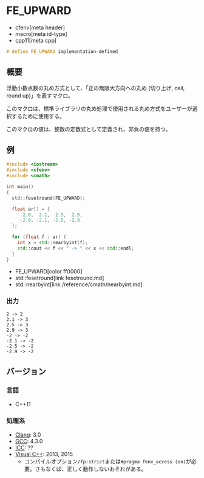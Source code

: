 # FE_UPWARD
* cfenv[meta header]
* macro[meta id-type]
* cpp11[meta cpp]

```cpp
# define FE_UPWARD implementation-defined
```

## 概要
浮動小数点数の丸め方式として、「正の無限大方向への丸め (切り上げ, ceil, round up)」を表すマクロ。

このマクロは、標準ライブラリの丸め処理で使用される丸め方式をユーザーが選択するために使用する。

このマクロの値は、整数の定数式として定義され、非負の値を持つ。


## 例
```cpp example
#include <iostream>
#include <cfenv>
#include <cmath>

int main()
{
  std::fesetround(FE_UPWARD);

  float ar[] = {
      2.0,  2.1,  2.5,  2.9,
     -2.0, -2.1, -2.5, -2.9
  };

  for (float f : ar) {
    int x = std::nearbyint(f);
    std::cout << f << " -> " << x << std::endl;
  }
}
```
* FE_UPWARD[color ff0000]
* std::fesetround[link fesetround.md]
* std::nearbyint[link /reference/cmath/nearbyint.md]

### 出力
```
2 -> 2
2.1 -> 3
2.5 -> 3
2.9 -> 3
-2 -> -2
-2.1 -> -2
-2.5 -> -2
-2.9 -> -2
```

## バージョン
### 言語
- C++11

### 処理系
- [Clang](/implementation.md#clang): 3.0
- [GCC](/implementation.md#gcc): 4.3.0
- [ICC](/implementation.md#icc): ??
- [Visual C++](/implementation.md#visual_cpp): 2013, 2015
	- コンパイルオプション`/fp:strict`または`#pragma fenv_access (on)`が必要。さもなくば、正しく動作しないおそれがある。


